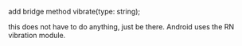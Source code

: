add bridge method vibrate(type: string);

this does not have to do anything, just be there. Android uses the RN vibration module.
